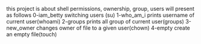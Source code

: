 this project is about shell permissions, ownership, group, users will present as follows
0-iam_betty switching users (su)
1-who_am_i prints username of current user(whoami)
2-groups prints all group of current user(groups)
3-new_owner changes owner of file to a given user(chown)
4-empty create an empty file(touch)